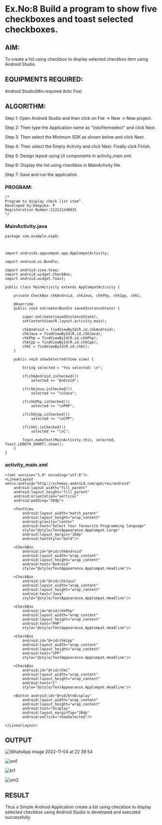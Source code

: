 # Ex.No:8 Build a program to show five checkboxes and toast selected checkboxes.


## AIM:

To create a list using checkbox to display selected checkbox item using Android Studio.

## EQUIPMENTS REQUIRED:

Android Studio(Min.required Artic Fox)

## ALGORITHM:

Step 1: Open Android Studio and then click on File -> New -> New project.

Step 2: Then type the Application name as "listofitemselect" and click Next.

Step 3: Then select the Minimum SDK as shown below and click Next.

Step 4: Then select the Empty Activity and click Next. Finally click Finish.

Step 5: Design layout using UI components in activity_main.xml.

Step 6: Display the list using checkbox in MainActivity file.

Step 7: Save and run the application.

### PROGRAM:
```
/*
Program to display check list item”.
Developed by:Deepika. P
Registeration Number:212221240035
*/
```
### MainActivity.java
```
package com.example.exp8;



import androidx.appcompat.app.AppCompatActivity;

import android.os.Bundle;

import android.view.View;
import android.widget.CheckBox;
import android.widget.Toast;

public class MainActivity extends AppCompatActivity {

    private CheckBox chkAndroid, chkJava, chkPhp, chkCpp, chkC;

    @Override
    public void onCreate(Bundle savedInstanceState) {

        super.onCreate(savedInstanceState);
        setContentView(R.layout.activity_main);

        chkAndroid = findViewById(R.id.chkAndroid);
        chkJava = findViewById(R.id.chkJava);
        chkPhp = findViewById(R.id.chkPhp);
        chkCpp = findViewById(R.id.chkCpp);
        chkC = findViewById(R.id.chkC);
    }

    public void showSelected(View view) {

        String selected = "You selected: \n";

        if(chkAndroid.isChecked())
            selected += "Android";

        if(chkJava.isChecked())
            selected += "\nJava";

        if(chkPhp.isChecked())
            selected += "\nPHP";

        if(chkCpp.isChecked())
            selected += "\nCPP";

        if(chkC.isChecked())
            selected += "\nC";

        Toast.makeText(MainActivity.this, selected, Toast.LENGTH_SHORT).show();
    }
}
```
### activity_main.xml
```
<?xml version="1.0" encoding="utf-8"?>
<LinearLayout xmlns:android="http://schemas.android.com/apk/res/android"
    android:layout_width="fill_parent"
    android:layout_height="fill_parent"
    android:orientation="vertical"
    android:padding="20dp">

    <TextView
        android:layout_width="match_parent"
        android:layout_height="wrap_content"
        android:gravity="center"
        android:text="Select Your favourite Programming language"
        style="@style/TextAppearance.AppCompat.Large"
        android:layout_margin="10dp"
        android:textStyle="bold"/>

    <CheckBox
        android:id="@+id/chkAndroid"
        android:layout_width="wrap_content"
        android:layout_height="wrap_content"
        android:text="Android"
        style="@style/TextAppearance.AppCompat.Headline"/>

    <CheckBox
        android:id="@+id/chkJava"
        android:layout_width="wrap_content"
        android:layout_height="wrap_content"
        android:text="Java"
        style="@style/TextAppearance.AppCompat.Headline"/>

    <CheckBox
        android:id="@+id/chkPhp"
        android:layout_width="wrap_content"
        android:layout_height="wrap_content"
        android:text="PHP"
        style="@style/TextAppearance.AppCompat.Headline"/>

    <CheckBox
        android:id="@+id/chkCpp"
        android:layout_width="wrap_content"
        android:layout_height="wrap_content"
        android:text="CPP"
        style="@style/TextAppearance.AppCompat.Headline"/>

    <CheckBox
        android:id="@+id/chkC"
        android:layout_width="wrap_content"
        android:layout_height="wrap_content"
        android:text="C"
        style="@style/TextAppearance.AppCompat.Headline"/>

    <Button android:id="@+id/btnDisplay"
        android:layout_width="wrap_content"
        android:layout_height="wrap_content"
        android:text="Display"
        android:layout_marginTop="20dp"
        android:onClick="showSelected"/>

</LinearLayout>
```

## OUTPUT

![WhatsApp Image 2022-11-04 at 22 39 54](https://user-images.githubusercontent.com/94505585/200038352-b0dc0742-4549-407a-8e01-b0fcde6a9a9b.jpg)

![sm1](https://user-images.githubusercontent.com/94505585/200038390-bb6b45f5-472f-4ffd-808d-9e4a4570d58f.jpg)


![bi1](https://user-images.githubusercontent.com/94505585/200038404-fe71c0a0-b4ed-4d12-87f1-96b495d7eb21.jpg)


![sm2](https://user-images.githubusercontent.com/94505585/200038423-38f09a42-265d-4032-9c0c-51630e364ede.jpg)

## RESULT
Thus a Simple Android Application create a list using checkbox to display selected checkbox using Android Studio is developed and executed successfully.
